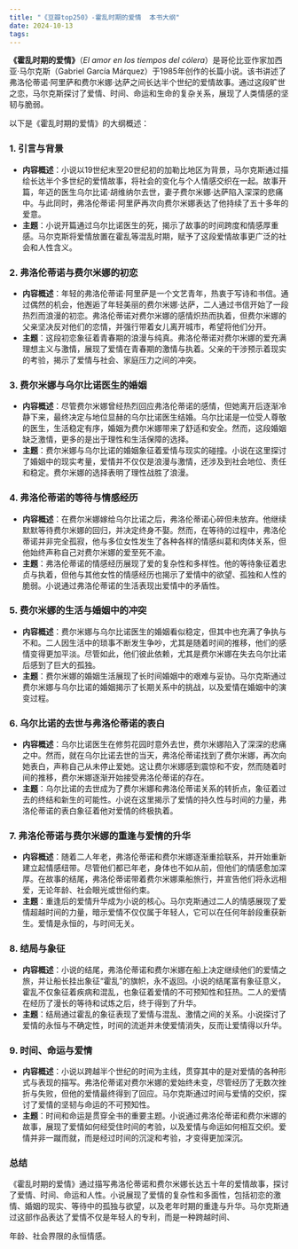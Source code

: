 ```yaml
---
title: "《豆瓣top250》-霍乱时期的爱情  本书大纲"
date: 2024-10-13
tags: 
---
```

**《霍乱时期的爱情》**（*El amor en los tiempos del cólera*）是哥伦比亚作家加西亚·马尔克斯（Gabriel García Márquez）于1985年创作的长篇小说。该书讲述了弗洛伦蒂诺·阿里萨和费尔米娜·达萨之间长达半个世纪的爱情故事。通过这段旷世之恋，马尔克斯探讨了爱情、时间、命运和生命的复杂关系，展现了人类情感的坚韧与脆弱。

以下是《霍乱时期的爱情》的大纲概述：

### 1. **引言与背景**
- **内容概述**：小说以19世纪末至20世纪初的加勒比地区为背景，马尔克斯通过描绘长达半个多世纪的爱情故事，将社会的变化与个人情感交织在一起。故事开篇，年迈的医生乌尔比诺·胡维纳尔去世，妻子费尔米娜·达萨陷入深深的悲痛中。与此同时，弗洛伦蒂诺·阿里萨再次向费尔米娜表达了他持续了五十多年的爱意。
- **主题**：小说开篇通过乌尔比诺医生的死，揭示了故事的时间跨度和情感厚重感。马尔克斯将爱情放置在霍乱等混乱时期，赋予了这段爱情故事更广泛的社会和人性含义。

### 2. **弗洛伦蒂诺与费尔米娜的初恋**
- **内容概述**：年轻的弗洛伦蒂诺·阿里萨是一个文艺青年，热衷于写诗和书信。通过偶然的机会，他邂逅了年轻美丽的费尔米娜·达萨，二人通过书信开始了一段热烈而浪漫的初恋。弗洛伦蒂诺对费尔米娜的感情炽热而执着，但费尔米娜的父亲坚决反对他们的恋情，并强行带着女儿离开城市，希望将他们分开。
- **主题**：这段初恋象征着青春期的浪漫与纯真。弗洛伦蒂诺对费尔米娜的爱充满理想主义与激情，展现了爱情在青春期的激情与执着。父亲的干涉预示着现实的考验，揭示了爱情与社会、家庭压力之间的冲突。

### 3. **费尔米娜与乌尔比诺医生的婚姻**
- **内容概述**：尽管费尔米娜曾经热烈回应弗洛伦蒂诺的感情，但她离开后逐渐冷静下来，最终决定与地位显赫的乌尔比诺医生结婚。乌尔比诺是一位受人尊敬的医生，生活稳定有序，婚姻为费尔米娜带来了舒适和安全。然而，这段婚姻缺乏激情，更多的是出于理性和生活保障的选择。
- **主题**：费尔米娜与乌尔比诺的婚姻象征着爱情与现实的碰撞。小说在这里探讨了婚姻中的现实考量，爱情并不仅仅是浪漫与激情，还涉及到社会地位、责任和稳定。费尔米娜的选择表明了理性战胜了浪漫。

### 4. **弗洛伦蒂诺的等待与情感经历**
- **内容概述**：在费尔米娜嫁给乌尔比诺之后，弗洛伦蒂诺心碎但未放弃。他继续默默等待费尔米娜的回归，并决定终身不娶。然而，在等待的过程中，弗洛伦蒂诺并非完全孤寂，他与多位女性发生了各种各样的情感纠葛和肉体关系，但他始终声称自己对费尔米娜的爱至死不渝。
- **主题**：弗洛伦蒂诺的情感经历展现了爱的复杂性和多样性。他的等待象征着忠贞与执着，但他与其他女性的情感经历也揭示了爱情中的欲望、孤独和人性的脆弱。小说通过弗洛伦蒂诺的生活表现出爱情中的矛盾性。

### 5. **费尔米娜的生活与婚姻中的冲突**
- **内容概述**：费尔米娜与乌尔比诺医生的婚姻看似稳定，但其中也充满了争执与不和。二人因生活中的琐事不断发生争吵，尤其是随着时间的推移，他们的感情变得更加平淡。尽管如此，他们彼此依赖，尤其是费尔米娜在失去乌尔比诺后感到了巨大的孤独。
- **主题**：费尔米娜的婚姻生活展现了长时间婚姻中的艰难与妥协。马尔克斯通过费尔米娜与乌尔比诺的婚姻揭示了长期关系中的挑战，以及爱情在婚姻中的演变过程。

### 6. **乌尔比诺的去世与弗洛伦蒂诺的表白**
- **内容概述**：乌尔比诺医生在修剪花园时意外去世，费尔米娜陷入了深深的悲痛之中。然而，就在乌尔比诺去世的当天，弗洛伦蒂诺找到了费尔米娜，再次向她表白，声称自己从未停止爱她。这让费尔米娜感到震惊和不安，然而随着时间的推移，费尔米娜逐渐开始接受弗洛伦蒂诺的存在。
- **主题**：乌尔比诺的去世成为了费尔米娜和弗洛伦蒂诺关系的转折点，象征着过去的终结和新生的可能性。小说在这里揭示了爱情的持久性与时间的力量，弗洛伦蒂诺的表白象征着他对爱情的终极执着。

### 7. **弗洛伦蒂诺与费尔米娜的重逢与爱情的升华**
- **内容概述**：随着二人年老，弗洛伦蒂诺和费尔米娜逐渐重拾联系，并开始重新建立起情感纽带。尽管他们都已年老，身体也不如从前，但他们的情感愈加深厚。在故事的结尾，弗洛伦蒂诺带着费尔米娜乘船旅行，并宣告他们将永远相爱，无论年龄、社会眼光或世俗约束。
- **主题**：重逢后的爱情升华成为小说的核心。马尔克斯通过二人的情感展现了爱情超越时间的力量，暗示爱情不仅仅属于年轻人，它可以在任何年龄段重获新生。爱情是永恒的，与时间无关。

### 8. **结局与象征**
- **内容概述**：小说的结尾，弗洛伦蒂诺和费尔米娜在船上决定继续他们的爱情之旅，并让船长挂出象征“霍乱”的旗帜，永不返回。小说的结尾富有象征意义，霍乱不仅象征着疾病和混乱，也象征着爱情的不可预知性和狂热。二人的爱情在经历了漫长的等待和试炼之后，终于得到了升华。
- **主题**：结局通过霍乱的象征表现了爱情与混乱、激情之间的关系。小说探讨了爱情的永恒与不确定性，时间的流逝并未使爱情消失，反而让爱情得以升华。

### 9. **时间、命运与爱情**
- **内容概述**：小说以跨越半个世纪的时间为主线，贯穿其中的是对爱情的各种形式与表现的描写。弗洛伦蒂诺对费尔米娜的爱始终未变，尽管经历了无数次挫折与失败，但他的爱情最终得到了回应。马尔克斯通过时间与爱情的交织，探讨了爱情的坚韧与命运的不可预知性。
- **主题**：时间和命运是贯穿全书的重要主题。小说通过弗洛伦蒂诺和费尔米娜的故事，展现了爱情如何经受住时间的考验，以及爱情与命运如何相互交织。爱情并非一蹴而就，而是经过时间的沉淀和考验，才变得更加深沉。

### **总结**
《霍乱时期的爱情》通过描写弗洛伦蒂诺和费尔米娜长达五十年的爱情故事，探讨了爱情、时间、命运和人性。小说展现了爱情的复杂性和多面性，包括初恋的激情、婚姻的现实、等待中的孤独与欲望，以及老年时期的重逢与升华。马尔克斯通过这部作品表达了爱情不仅是年轻人的专利，而是一种跨越时间、

年龄、社会界限的永恒情感。
